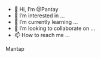 - 👋 Hi, I’m @Pantay
- 👀 I’m interested in ...
- 🌱 I’m currently learning ...
- 💞️ I’m looking to collaborate on ...
- 📫 How to reach me ...

<!---
Pantay/Pantay is a ✨ special ✨ repository because its `README.md` (this file) appears on your GitHub profile.
You can click the Preview link to take a look at your changes.
--->
Mantap
